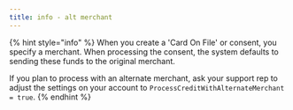 ```yaml
---
title: info - alt merchant
---
```


{% hint style="info" %}
When you create a 'Card On File' or consent, you specify a merchant. When processing the consent, the system defaults to sending these funds to the original merchant.&#x20;

If you plan to process with an alternate merchant, ask your support rep to adjust the settings on your account to `ProcessCreditWithAlternateMerchant = true`.
{% endhint %}
